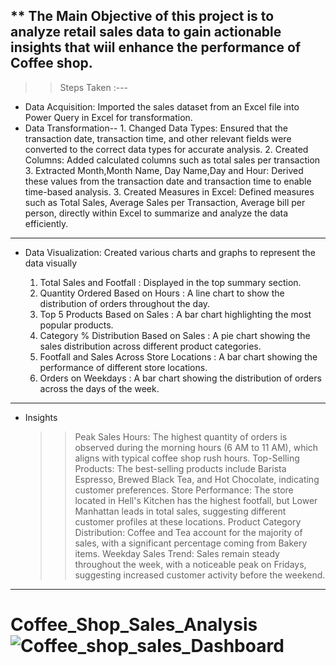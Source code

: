 ** The Main Objective of this project is to analyze retail sales data to gain actionable insights that wiil enhance
   the performance of Coffee shop.
-------------------------------------------------------------------------------------------------------------------------------------------------------------------------------------------
>> Steps Taken  :---
 * Data Acquisition: Imported the sales dataset from an Excel file into Power Query in Excel for transformation.
 * Data Transformation--
       1. Changed Data Types: Ensured that the transaction date, transaction time, and other relevant fields were converted to the correct data types for accurate analysis.
       2. Created Columns: Added calculated columns such as total sales per transaction
       3. Extracted Month,Month Name, Day Name,Day and Hour: Derived these values from the transaction date and transaction time to enable time-based analysis. 
       3. Created Measures in Excel: Defined measures such as Total Sales, Average Sales per Transaction, Average bill per person, directly within Excel to summarize and analyze the data 
          efficiently.
-------------------------------------------------------------------------------------------------------------------------------------------------------------------------------------------
* Data Visualization: Created various charts and graphs to represent the data visually

  1. Total Sales and Footfall : Displayed in the top summary section.
  2. Quantity Ordered Based on Hours : A line chart to show the distribution of orders throughout the day.
  3. Top 5 Products Based on Sales : A bar chart highlighting the most popular products.
  4. Category % Distribution Based on Sales : A pie chart showing the sales distribution across different product categories.
  5. Footfall and Sales Across Store Locations : A bar chart showing the performance of different store locations.
  6. Orders on Weekdays : A bar chart showing the distribution of orders across the days of the week.
 
-------------------------------------------------------------------------------------------------------------------------------------------------------------------------------------------
* Insights
  
  >> Peak Sales Hours: The highest quantity of orders is observed during the morning hours (6 AM to 11 AM), which aligns with typical coffee shop rush hours.
  >> Top-Selling Products: The best-selling products include Barista Espresso, Brewed Black Tea, and Hot Chocolate, indicating customer preferences.
  >> Store Performance: The store located in Hell's Kitchen has the highest footfall, but Lower Manhattan leads in total sales, suggesting different customer profiles at these locations.
  >> Product Category Distribution: Coffee and Tea account for the majority of sales, with a significant percentage coming from Bakery items.
  >> Weekday Sales Trend: Sales remain steady throughout the week, with a noticeable peak on Fridays, suggesting increased customer activity before the weekend.

-------------------------------------------------------------------------------------------------------------------------------------------------------------------------------------------










# Coffee_Shop_Sales_Analysis![Coffee_shop_sales_Dashboard](https://github.com/user-attachments/assets/5f3eefab-2801-4e5b-8c94-527787860718)
